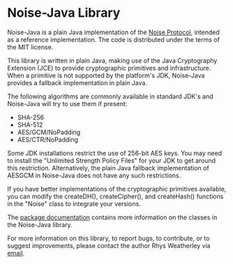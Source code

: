
Noise-Java Library
==================

Noise-Java is a plain Java implementation of the
[Noise Protocol](http://noiseprotocol.org), intended as a
reference implementation.  The code is distributed under the
terms of the MIT license.

This library is written in plain Java, making use of the Java Cryptography
Extension (JCE) to provide cryptographic primitives and infrastructure.
When a primitive is not supported by the platform's JDK, Noise-Java provides
a fallback implementation in plain Java.

The following algorithms are commonly available in standard JDK's and
Noise-Java will try to use them if present:

 * SHA-256
 * SHA-512
 * AES/GCM/NoPadding
 * AES/CTR/NoPadding

Some JDK installations restrict the use of 256-bit AES keys.  You may need to
install the "Unlimited Strength Policy Files" for your JDK to get around this
restriction.  Alternatively, the plain Java fallback implementation of AESGCM
in Noise-Java does not have any such restrictions.

If you have better implementations of the cryptographic primitives
available, you can modify the createDH(), createCipher(), and
createHash() functions in the "Noise" class to integrate your versions.

The [package documentation](http://rweather.github.com/noise-java/index.html)
contains more information on the classes in the Noise-Java library.

For more information on this library, to report bugs, to contribute,
or to suggest improvements, please contact the author Rhys Weatherley via
[email](mailto:rhys.weatherley@gmail.com).
